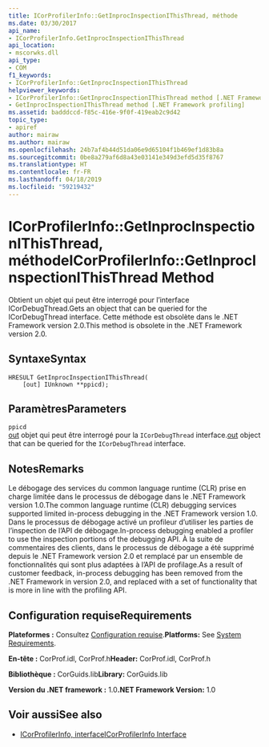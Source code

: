```yaml
---
title: ICorProfilerInfo::GetInprocInspectionIThisThread, méthode
ms.date: 03/30/2017
api_name:
- ICorProfilerInfo.GetInprocInspectionIThisThread
api_location:
- mscorwks.dll
api_type:
- COM
f1_keywords:
- ICorProfilerInfo::GetInprocInspectionIThisThread
helpviewer_keywords:
- ICorProfilerInfo::GetInprocInspectionIThisThread method [.NET Framework profiling]
- GetInprocInspectionIThisThread method [.NET Framework profiling]
ms.assetid: badddccd-f85c-416e-9f0f-419eab2c9d42
topic_type:
- apiref
author: mairaw
ms.author: mairaw
ms.openlocfilehash: 24b7af4b44d51da06e9d65104f1b469ef1d83b8a
ms.sourcegitcommit: 0be8a279af6d8a43e03141e349d3efd5d35f8767
ms.translationtype: HT
ms.contentlocale: fr-FR
ms.lasthandoff: 04/18/2019
ms.locfileid: "59219432"
---
```

# <a name="icorprofilerinfogetinprocinspectionithisthread-method"></a><span data-ttu-id="83c8c-102">ICorProfilerInfo::GetInprocInspectionIThisThread, méthode</span><span class="sxs-lookup"><span data-stu-id="83c8c-102">ICorProfilerInfo::GetInprocInspectionIThisThread Method</span></span>
<span data-ttu-id="83c8c-103">Obtient un objet qui peut être interrogé pour l’interface ICorDebugThread.</span><span class="sxs-lookup"><span data-stu-id="83c8c-103">Gets an object that can be queried for the ICorDebugThread interface.</span></span> <span data-ttu-id="83c8c-104">Cette méthode est obsolète dans le .NET Framework version 2.0.</span><span class="sxs-lookup"><span data-stu-id="83c8c-104">This method is obsolete in the .NET Framework version 2.0.</span></span>  
  
## <a name="syntax"></a><span data-ttu-id="83c8c-105">Syntaxe</span><span class="sxs-lookup"><span data-stu-id="83c8c-105">Syntax</span></span>  
  
```  
HRESULT GetInprocInspectionIThisThread(  
    [out] IUnknown **ppicd);  
```  
  
## <a name="parameters"></a><span data-ttu-id="83c8c-106">Paramètres</span><span class="sxs-lookup"><span data-stu-id="83c8c-106">Parameters</span></span>  
 `ppicd`  
 <span data-ttu-id="83c8c-107">[out](/cpp/atl/iunknown) objet qui peut être interrogé pour la `ICorDebugThread` interface.</span><span class="sxs-lookup"><span data-stu-id="83c8c-107">[out](/cpp/atl/iunknown) object that can be queried for the `ICorDebugThread` interface.</span></span>  
  
## <a name="remarks"></a><span data-ttu-id="83c8c-108">Notes</span><span class="sxs-lookup"><span data-stu-id="83c8c-108">Remarks</span></span>  
 <span data-ttu-id="83c8c-109">Le débogage des services du common language runtime (CLR) prise en charge limitée dans le processus de débogage dans le .NET Framework version 1.0.</span><span class="sxs-lookup"><span data-stu-id="83c8c-109">The common language runtime (CLR) debugging services supported limited in-process debugging in the .NET Framework version 1.0.</span></span> <span data-ttu-id="83c8c-110">Dans le processus de débogage activé un profileur d’utiliser les parties de l’inspection de l’API de débogage.</span><span class="sxs-lookup"><span data-stu-id="83c8c-110">In-process debugging enabled a profiler to use the inspection portions of the debugging API.</span></span> <span data-ttu-id="83c8c-111">À la suite de commentaires des clients, dans le processus de débogage a été supprimé depuis le .NET Framework version 2.0 et remplacé par un ensemble de fonctionnalités qui sont plus adaptées à l’API de profilage.</span><span class="sxs-lookup"><span data-stu-id="83c8c-111">As a result of customer feedback, in-process debugging has been removed from the .NET Framework in version 2.0, and replaced with a set of functionality that is more in line with the profiling API.</span></span>  
  
## <a name="requirements"></a><span data-ttu-id="83c8c-112">Configuration requise</span><span class="sxs-lookup"><span data-stu-id="83c8c-112">Requirements</span></span>  
 <span data-ttu-id="83c8c-113">**Plateformes :** Consultez [Configuration requise](../../../../docs/framework/get-started/system-requirements.md).</span><span class="sxs-lookup"><span data-stu-id="83c8c-113">**Platforms:** See [System Requirements](../../../../docs/framework/get-started/system-requirements.md).</span></span>  
  
 <span data-ttu-id="83c8c-114">**En-tête :** CorProf.idl, CorProf.h</span><span class="sxs-lookup"><span data-stu-id="83c8c-114">**Header:** CorProf.idl, CorProf.h</span></span>  
  
 <span data-ttu-id="83c8c-115">**Bibliothèque :** CorGuids.lib</span><span class="sxs-lookup"><span data-stu-id="83c8c-115">**Library:** CorGuids.lib</span></span>  
  
 <span data-ttu-id="83c8c-116">**Version du .NET framework :** 1.0</span><span class="sxs-lookup"><span data-stu-id="83c8c-116">**.NET Framework Version:** 1.0</span></span>  
  
## <a name="see-also"></a><span data-ttu-id="83c8c-117">Voir aussi</span><span class="sxs-lookup"><span data-stu-id="83c8c-117">See also</span></span>

- [<span data-ttu-id="83c8c-118">ICorProfilerInfo, interface</span><span class="sxs-lookup"><span data-stu-id="83c8c-118">ICorProfilerInfo Interface</span></span>](../../../../docs/framework/unmanaged-api/profiling/icorprofilerinfo-interface.md)
